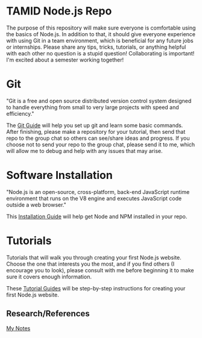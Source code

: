 # TAMID Node.js Repo
The purpose of this repository will make sure everyone is comfortable using the basics of Node.js. In addition to that, it should give everyone experience with using Git in a team environment, which is beneficial for any future jobs or internships. Please share any tips, tricks, tutorials, or anything helpful with each other no question is a stupid question! Collaborating is important! I'm excited about a semester working together!

# Git

"Git is a free and open source distributed version control system designed to handle everything from small to very large projects with speed and efficiency." 

The [Git Guide](Markdowns/Git.md) will help you set up git and learn some basic commands. After finishing, please make a repository for your tutorial, then send that repo to the group chat so others can see/share ideas and progress. If you choose not to send your repo to the group chat, please send it to me, which will allow me to debug and help with any issues that may arise.  

# Software Installation

"Node.js is an open-source, cross-platform, back-end JavaScript runtime environment that runs on the V8 engine and executes JavaScript code outside a web browser."

This [Installation Guide](Markdowns/Installation.md) will help get Node and NPM installed in your repo.

# Tutorials

Tutorials that will walk you through creating your first Node.js website. Choose the one that interests you the most, and if you find others (I encourage you to look), please consult with me before beginning it to make sure it covers enough information. 

These [Tutorial Guides](Markdowns/Tutorials.md) will be step-by-step instructions for creating your first Node.js website.

## Research/References
[My Notes](Markdowns/Research.md) 
